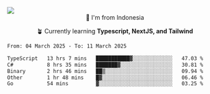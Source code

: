 
<img align = "center" src="https://readme-typing-svg.herokuapp.com?font=Fira+Code&size=25&pause=1000&color=00F713&center=true&vCenter=true&random=false&width=850&height=70&lines=Hi+There+%F0%9F%91%8B%2C+Im+Julian+Caesar;"/>
<br>

<div align = "center">
  📌 I'm from Indonesia
  
  🪴 Currently learning **Typescript, NextJS, and Tailwind**
</div>

<!--START_SECTION:waka-->

```txt
From: 04 March 2025 - To: 11 March 2025

TypeScript   13 hrs 7 mins   ███████████▓░░░░░░░░░░░░░   47.03 %
C#           8 hrs 35 mins   ███████▓░░░░░░░░░░░░░░░░░   30.81 %
Binary       2 hrs 46 mins   ██▒░░░░░░░░░░░░░░░░░░░░░░   09.94 %
Other        1 hr 48 mins    █▓░░░░░░░░░░░░░░░░░░░░░░░   06.46 %
Go           54 mins         ▓░░░░░░░░░░░░░░░░░░░░░░░░   03.25 %
```

<!--END_SECTION:waka-->

